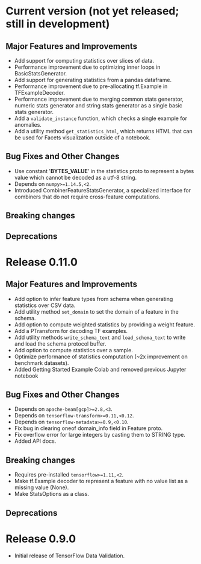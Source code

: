 # Current version (not yet released; still in development)

## Major Features and Improvements

* Add support for computing statistics over slices of data.
* Performance improvement due to optimizing inner loops in
  BasicStatsGenerator.
* Add support for generating statistics from a pandas dataframe.
* Performance improvement due to pre-allocating tf.Example in TFExampleDecoder.
* Performance improvement due to merging common stats generator, numeric stats
  generator and string stats generator as a single basic stats generator.
* Add a `validate_instance` function, which checks a single example for
  anomalies.
* Add a utility method `get_statistics_html`, which returns HTML that can be
  used for Facets visualization outside of a notebook.

## Bug Fixes and Other Changes

* Use constant '__BYTES_VALUE__' in the statistics proto to represent a bytes
  value which cannot be decoded as a utf-8 string.
* Depends on `numpy>=1.14.5,<2`.
* Introduced CombinerFeatureStatsGenerator, a specialized interface for
  combiners that do not require cross-feature computations.

## Breaking changes

## Deprecations

# Release 0.11.0

## Major Features and Improvements

* Add option to infer feature types from schema when generating statistics over
  CSV data.
* Add utility method `set_domain` to set the domain of a feature in the schema.
* Add option to compute weighted statistics by providing a weight feature.
* Add a PTransform for decoding TF examples.
* Add utility methods `write_schema_text` and `load_schema_text` to write and
  load the schema protocol buffer.
* Add option to compute statistics over a sample.
* Optimize performance of statistics computation (~2x improvement on benchmark
  datasets).
* Added Getting Started Example Colab and removed previous Jupyter notebook

## Bug Fixes and Other Changes

* Depends on `apache-beam[gcp]>=2.8,<3`.
* Depends on `tensorflow-transform>=0.11,<0.12`.
* Depends on `tensorflow-metadata>=0.9,<0.10`.
* Fix bug in clearing oneof domain\_info field in Feature proto.
* Fix overflow error for large integers by casting them to STRING type.
* Added API docs.

## Breaking changes

* Requires pre-installed `tensorflow>=1.11,<2`.
* Make tf.Example decoder to represent a feature with no value list as a
  missing value (None).
* Make StatsOptions as a class.

## Deprecations

# Release 0.9.0

* Initial release of TensorFlow Data Validation.
